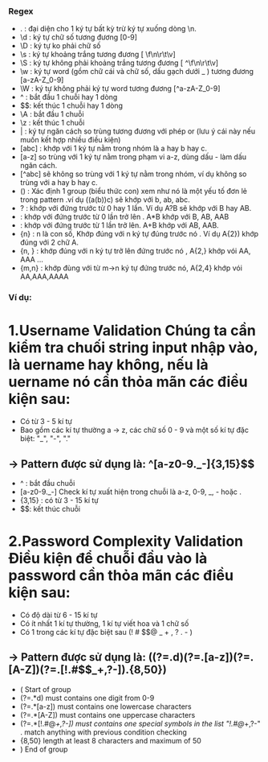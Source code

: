 ### Regex
- . : đại diện cho 1 ký tự bất kỳ trừ ký tự xuống dòng \n.
- \d : ký tự chữ số tương đương [0-9]
- \D : ký tự ko phải chữ số
- \s : ký tự khoảng trắng tương đương [ \f\n\r\t\v]
- \S : ký tự không phải khoảng trắng tương đương [ ^\f\n\r\t\v]
- \w : ký tự word (gồm chữ cái và chữ số, dấu gạch dưới _ ) tương đương [a-zA-Z_0-9]
- \W : ký tự không phải ký tự word tương đương [^a-zA-Z_0-9]
- ^ : bắt đầu 1 chuỗi hay 1 dòng
- $$: kết thúc 1 chuỗi hay 1 dòng
- \A : bắt đầu 1 chuỗi
- \z : kết thúc 1 chuỗi
- | : ký tự ngăn cách so trùng tương đương với phép or (lưu ý cái này nếu muốn kết hợp nhiều điều kiện)
- [abc] : khớp với 1 ký tự nằm trong nhóm là a hay b hay c.
- [a-z] so trùng với 1 ký tự nằm trong phạm vi a-z, dùng dấu - làm dấu ngăn cách.
- [^abc] sẽ không so trùng với 1 ký tự nằm trong nhóm, ví dụ không so trùng với a hay b hay c.
- () : Xác định 1 group (biểu thức con) xem như nó là một yếu tố đơn lẻ trong pattern .ví dụ ((a(b))c) sẽ khớp với b, ab, abc.
- ? : khớp với đứng trước từ 0 hay 1 lần. Ví dụ A?B sẽ khớp với B hay AB.
- : khớp với đứng trước từ 0 lần trở lên . A*B khớp với B, AB, AAB
- : khớp với đứng trước từ 1 lần trở lên. A+B khớp với AB, AAB.
- {n} : n là con số, Khớp đúng với n ký tự đúng trước nó . Ví dụ A{2}) khớp đúng với 2 chữ A.
- {n, } : khớp đúng với n ký tự trở lên đứng trước nó , A{2,} khớp vói AA, AAA ...
- {m,n} : khớp đùng với từ m->n ký tự đứng trước nó, A{2,4} khớp vói AA,AAA,AAAA
### Ví dụ:
 # 1.Username Validation Chúng ta cần kiểm tra chuối string input nhập vào, là uername hay không, nếu là uername nó cần thỏa mãn các điều kiện sau:
 - Có từ 3 - 5 kí tự
 - Bao gồm các kí tự thường a -> z, các chữ số 0 - 9 và một số kí tự đặc biệt: "_", "-", "."
 ## -> Pattern được sử dụng là: ^[a-z0-9._-]{3,15}$$

 - ^ : bắt đầu chuỗi
 - [a-z0-9._-] Check kí tự xuất hiện trong chuỗi là a-z, 0-9, _, - hoặc .
 - {3,15} : có từ 3 - 15 kí tự
 - $$: kết thúc chuỗi
 # 2.Password Complexity Validation Điều kiện để chuỗi đầu vào là password cần thỏa mãn các điều kiện sau:
 - Có độ dài từ 6 - 15 kí tự
 - Có ít nhất 1 kí tự thường, 1 kí tự viết hoa và 1 chữ số
 - Có 1 trong các kí tự đặc biệt sau (! # $$@ _ + , ? . - )
 ## -> Pattern được sử dụng là: ((?=.d)(?=.[a-z])(?=.[A-Z])(?=.[!.#$$_+,?-]).{8,50})

 - ( Start of group
 - (?=.*d) must contains one digit from 0-9
 - (?=.*[a-z]) must contains one lowercase characters
 - (?=.*[A-Z]) must contains one uppercase characters
 - (?=.*[!.#@_+,?-]) must contains one special symbols in the list "!.#@_+,?-" . match anything with previous condition checking
 - {8,50} length at least 8 characters and maximum of 50
 - ) End of group
